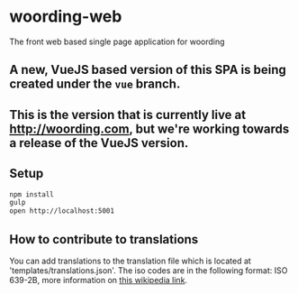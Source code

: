 woording-web
============
The front web based single page application for woording

## A new, VueJS based version of this SPA is being created under the `vue` branch.
## This is the version that is currently live at http://woording.com, but we're working towards a release of the VueJS version.

## Setup
```bash
npm install
gulp
open http://localhost:5001
```

## How to contribute to translations
You can add translations to the translation file which is located at 'templates/translations.json'.
The iso codes are in the following format: ISO 639-2B, more information on [this wikipedia link](https://en.wikipedia.org/wiki/List_of_ISO_639-1_codes).
